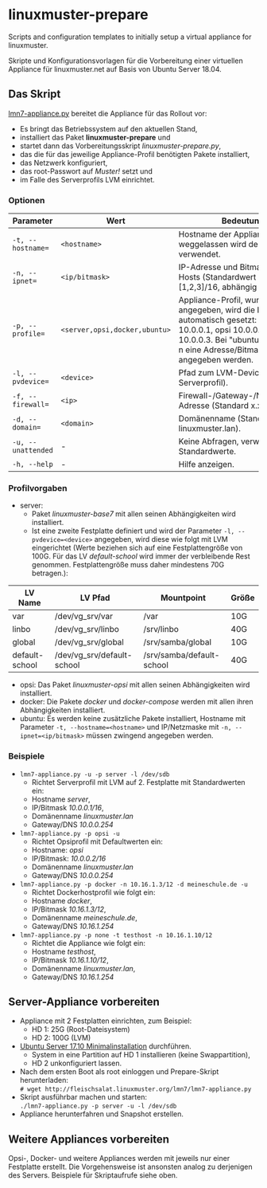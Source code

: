 # linuxmuster-prepare

Scripts and configuration templates to initially setup a virtual appliance for linuxmuster.

Skripte und Konfigurationsvorlagen für die Vorbereitung einer virtuellen Appliance für linuxmuster.net auf Basis von Ubuntu Server 18.04.

## Das Skript

[lmn7-appliance.py](http://fleischsalat.linuxmuster.org/lmn7/lmn7-appliance.py) bereitet die Appliance für das Rollout vor:
- Es bringt das Betriebssystem auf den aktuellen Stand,
- installiert das Paket **linuxmuster-prepare** und
- startet dann das Vorbereitungsskript _linuxmuster-prepare.py_,
- das die für das jeweilige Appliance-Profil benötigten Pakete installiert,
- das Netzwerk konfiguriert,
- das root-Passwort auf _Muster!_ setzt und
- im Falle des Serverprofils LVM einrichtet.

### Optionen
Parameter | Wert | Bedeutung  
----------|------|----------  
`-t, --hostname=` | `<hostname>` | Hostname der Appliance, falls weggelassen wird der Profilname verwendet.  
`-n, --ipnet=` | `<ip/bitmask>` | IP-Adresse und Bitmaske des Hosts (Standardwert ist 10.0.0.[1,2,3]/16, abhängig vom Profil).  
`-p, --profile=` | `<server,opsi,docker,ubuntu>` | Appliance-Profil, wurde -n nicht angegeben, wird die IP-Adresse automatisch gesetzt: server 10.0.0.1, opsi 10.0.0.2, docker 10.0.0.3. Bei "ubuntu" muss mit -n eine Adresse/Bitmaske angegeben werden.  
`-l, --pvdevice=` | `<device>` | Pfad zum LVM-Device (nur bei Serverprofil).  
`-f, --firewall=` | `<ip>` | Firewall-/Gateway-/Nameserver-Adresse (Standard x.x.x.254).  
`-d, --domain=` | `<domain>` | Domänenname (Standard: linuxmuster.lan).  
`-u, --unattended` | - | Keine Abfragen, verwende Standardwerte.  
`-h, --help` | - | Hilfe anzeigen.  

### Profilvorgaben
- server:  
  - Paket _linuxmuster-base7_ mit allen seinen Abhängigkeiten wird installiert.
  - Ist eine zweite Festplatte definiert und wird der Parameter `-l, --pvdevice=<device>` angegeben, wird diese wie folgt mit LVM eingerichtet (Werte beziehen sich auf eine Festplattengröße von 100G. Für das LV _default-school_ wird immer der verbleibende Rest genommen. Festplattengröße muss daher mindestens 70G betragen.):  

LV Name | LV Pfad | Mountpoint | Größe  
--------|---------|------------|------  
var | /dev/vg_srv/var | /var | 10G  
linbo | /dev/vg_srv/linbo | /srv/linbo | 40G  
global | /dev/vg_srv/global | /srv/samba/global | 10G  
default-school | /dev/vg_srv/default-school | /srv/samba/default-school | 40G  

- opsi: Das Paket _linuxmuster-opsi_ mit allen seinen Abhängigkeiten wird installiert.
- docker: Die Pakete _docker_ und _docker-compose_ werden mit allen ihren Abhängigkeiten installiert.
- ubuntu: Es werden keine zusätzliche Pakete installiert, Hostname mit Parameter `-t, --hostname=<hostname>` und IP/Netzmaske mit `-n, --ipnet=<ip/bitmask>` müssen zwingend angegeben werden.

### Beispiele  
- `lmn7-appliance.py -u -p server -l /dev/sdb`  
  - Richtet Serverprofil mit LVM auf 2. Festplatte mit Standardwerten ein:
  - Hostname _server_,
  - IP/Bitmask _10.0.0.1/16_,
  - Domänenname _linuxmuster.lan_
  - Gateway/DNS _10.0.0.254_
- `lmn7-appliance.py -p opsi -u`
  - Richtet Opsiprofil mit Defaultwerten ein:
  - Hostname: _opsi_
  - IP/Bitmask: _10.0.0.2/16_
  - Domänenname _linuxmuster.lan_
  - Gateway/DNS _10.0.0.254_
- `lmn7-appliance.py -p docker -n 10.16.1.3/12 -d meineschule.de -u`
  - Richtet Dockerhostprofil wie folgt ein:
  - Hostname _docker_,
  - IP/Bitmask _10.16.1.3/12_,
  - Domänenname _meineschule.de_,
  - Gateway/DNS _10.16.1.254_
- `lmn7-appliance.py -p none -t testhost -n 10.16.1.10/12`
  - Richtet die Appliance wie folgt ein:
  - Hostname _testhost_,
  - IP/Bitmask _10.16.1.10/12_,
  - Domänenname _linuxmuster.lan_,
  - Gateway/DNS _10.16.1.254_

## Server-Appliance vorbereiten
- Appliance mit 2 Festplatten einrichten, zum Beispiel:  
  - HD 1: 25G (Root-Dateisystem)
  - HD 2: 100G (LVM)
- [Ubuntu Server 17.10 Minimalinstallation](https://www.howtoforge.com/tutorial/ubuntu-minimal-server-install/) durchführen.  
  - System in eine Partition auf HD 1 installieren (keine Swappartition),
  - HD 2 unkonfiguriert lassen.
- Nach dem ersten Boot als root einloggen und Prepare-Skript herunterladen:  
`# wget http://fleischsalat.linuxmuster.org/lmn7/lmn7-appliance.py`
- Skript ausführbar machen und starten:  
`./lmn7-appliance.py -p server -u -l /dev/sdb`  
- Appliance herunterfahren und Snapshot erstellen.  

## Weitere Appliances vorbereiten
Opsi-, Docker- und weitere Appliances werden mit jeweils nur einer Festplatte erstellt. Die Vorgehensweise ist ansonsten analog zu derjenigen des Servers. Beispiele für Skriptaufrufe siehe oben.
